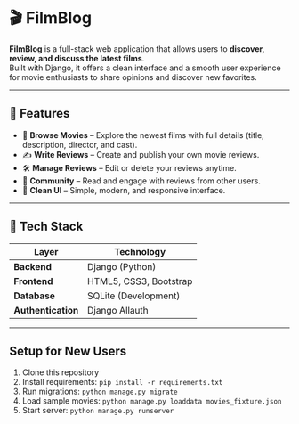 # 🎬 FilmBlog

**FilmBlog** is a full-stack web application that allows users to **discover, review, and discuss the latest films**.  
Built with Django, it offers a clean interface and a smooth user experience for movie enthusiasts to share opinions and discover new favorites.

---

## 🌟 Features

- 🧭 **Browse Movies** – Explore the newest films with full details (title, description, director, and cast).  
- ✍️ **Write Reviews** – Create and publish your own movie reviews.  
- 🛠 **Manage Reviews** – Edit or delete your reviews anytime.  
- 💬 **Community** – Read and engage with reviews from other users.  
- 🎨 **Clean UI** – Simple, modern, and responsive interface.

---

## 🧰 Tech Stack

| Layer | Technology |
|-------|-------------|
| **Backend** | Django (Python) |
| **Frontend** | HTML5, CSS3, Bootstrap |
| **Database** | SQLite (Development) |
| **Authentication** | Django Allauth |

---

## Setup for New Users

1. Clone this repository
2. Install requirements: `pip install -r requirements.txt`
3. Run migrations: `python manage.py migrate`
4. Load sample movies: `python manage.py loaddata movies_fixture.json`
5. Start server: `python manage.py runserver`
